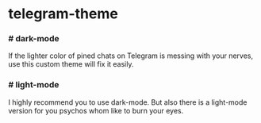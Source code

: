 # telegram-theme

<h3>
# dark-mode
</h3>

If the lighter color of pined chats on Telegram is messing with your nerves, use this custom theme will fix it easily.


<h3>
# light-mode
</h3>

I highly recommend you to use dark-mode. But also there is a light-mode version for you psychos whom like to burn your eyes.
